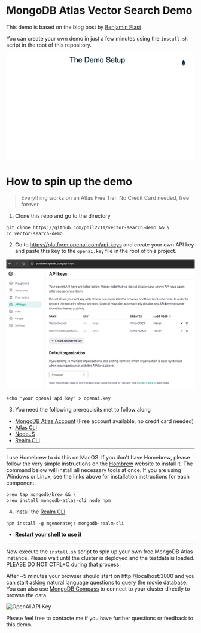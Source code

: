 # MongoDB Atlas Vector Search Demo
This demo is based on the blog post by [Benjamin Flast](https://www.mongodb.com/developer/products/atlas/semantic-search-mongodb-atlas-vector-search/)

You can create your own demo in just a few minutes using the `install.sh` script in the root of this repository. 

![Demo Setup](/assets/demoSetup.gif)

# How to spin up the demo
> Everything works on an Atlas Free Tier. No Credit Card needed, free forever

1. Clone this repo and go to the directory
```
git clone https://github.com/phil2211/vector-search-demo && \
cd vector-search-demo
```
2. Go to https://platform.openai.com/api-keys and create your own API key and paste this key to the `openai.key` file in the root of this project.

![OpenAI API Key](/assets/openAIKey.png)

```
echo "your openai api key" > openai.key
```

3. You need the following prerequisits met to follow along
- [MongoDB Atlas Account](https://cloud.mongodb.com) (Free account available, no credit card needed)
- [Atlas CLI](https://www.mongodb.com/tools/atlas-cli)
- [NodeJS](https://nodejs.org/)
- [Realm CLI](https://www.mongodb.com/docs/atlas/app-services/cli/)
---
I use Homebrew to do this on MacOS. If you don't have Homebrew, please follow the very simple instructions on the [Hombrew](https://brew.sh/) website to install it. The command below will install all necessary tools at once. If you are using Windows or Linux, see the links above for installation instructions for each component.
```
brew tap mongodb/brew && \
brew install mongodb-atlas-cli node npm
```

4. Install the [Realm CLI](https://www.mongodb.com/docs/atlas/app-services/cli/)
```
npm install -g mgeneratejs mongodb-realm-cli
```
- **Restart your shell to use it**
---

Now execute the `install.sh` script to spin up your own free MongoDB Atlas instance. Please wait until the cluster is deployed and the testdata is loaded. PLEASE DO NOT CTRL+C during that process.

After ~5 minutes your browser should start on http://localhost:3000 and you can start asking natural language questions to query the movie database. You can also use [MongoDB Compass](https://www.mongodb.com/try/download/compass) to connect to your cluster directly to browse the data.

![OpenAI API Key](/assets/setupProcess.gif)

Please feel free to contacte me if you have further questions or feedback to this demo.